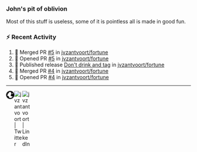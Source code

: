 ### John's pit of oblivion

Most of this stuff is useless, some of it is pointless all is made in good fun.

### :zap: Recent Activity

<!--START_SECTION:activity-->
1. 🎉 Merged PR [#5](https://github.com/jvzantvoort/fortune/pull/5) in [jvzantvoort/fortune](https://github.com/jvzantvoort/fortune)
2. 💪 Opened PR [#5](https://github.com/jvzantvoort/fortune/pull/5) in [jvzantvoort/fortune](https://github.com/jvzantvoort/fortune)
3. 🚀 Published release [Don't drink and tag](https://github.com/jvzantvoort/fortune/releases/tag/fortune-0.0.7) in [jvzantvoort/fortune](https://github.com/jvzantvoort/fortune)
4. 🎉 Merged PR [#4](https://github.com/jvzantvoort/fortune/pull/4) in [jvzantvoort/fortune](https://github.com/jvzantvoort/fortune)
5. 💪 Opened PR [#4](https://github.com/jvzantvoort/fortune/pull/4) in [jvzantvoort/fortune](https://github.com/jvzantvoort/fortune)
<!--END_SECTION:activity-->

---

[<img align="left" alt="jvzantvoort.org" width="22px" src="https://raw.githubusercontent.com/iconic/open-iconic/master/svg/globe.svg" />][website]
[<img align="left" alt="jvzantvoort | Twitter" width="22px" src="https://cdn.jsdelivr.net/npm/simple-icons@v3/icons/twitter.svg" />][twitter]
[<img align="left" alt="jvzantvoort | LinkedIn" width="22px" src="https://cdn.jsdelivr.net/npm/simple-icons@v3/icons/linkedin.svg" />][linkedin]


[website]: https://vanzantvoort.org/
[twitter]: https://twitter.com/jvanzantvoort
[linkedin]: https://www.linkedin.com/in/johnvanzantvoort/

